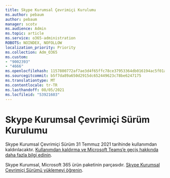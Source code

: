 ```yaml
---
title: Skype Kurumsal Çevrimiçi Kurulumu
ms.author: pebaum
author: pebaum
manager: scotv
ms.audience: Admin
ms.topic: article
ms.service: o365-administration
ROBOTS: NOINDEX, NOFOLLOW
localization_priority: Priority
ms.collection: Adm_O365
ms.custom:
- "9002393"
- "4666"
ms.openlocfilehash: 1157800772af7ae3d4f65ffc78ce37953364db016194ac5f01aeb92295390f93
ms.sourcegitcommit: b5f7da89a650d2915dc652449623c78be6247175
ms.translationtype: MT
ms.contentlocale: tr-TR
ms.lasthandoff: 08/05/2021
ms.locfileid: "53921603"
---
```

# <a name="set-up-skype-for-business-online"></a>Skype Kurumsal Çevrimiçi Sürüm Kurulumu

Skype Kurumsal Çevrimiçi Sürüm 31 Temmuz 2021 tarihinde kullanımdan kaldırılacaktır. [Kullanımdan kaldırma ve Microsoft Teams’e geçiş hakkında daha fazla bilgi edinin](https://docs.microsoft.com/microsoftteams/skype-for-business-online-retirement).

Skype Kurumsal, Microsoft 365 ürün paketinin parçasıdır. [Skype Kurumsal Çevrimiçi Sürümü yüklemeyi öğrenin](https://support.office.com/article/Install-Skype-for-Business-Online-8a618bc4-3fc8-4d5f-9d62-cf93a0494800).
